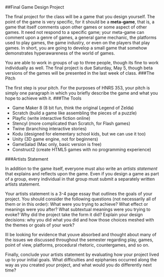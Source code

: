 ##Final Game Design ProjectThe final project for the class will be a game that you design yourself. The point of the game is very specific, for it should be a **meta-game**, that is, a game that itself comments upon other games or some aspect of other games. It need not respond to a specific game; your meta-game can comment upon a genre of games, a general game mechanic, the platforms used to play games, the game industry, or even on the players that play games. In short, you are going to develop a small game that somehow demonstrates hyperawareness of the world of games.You are able to work in groups of up to three people, though its fine to work individually as well. The final project is due Saturday, May 5, though beta versions of the games will be presented in the last week of class.###The PitchThe first step is your pitch. For the purposes of HNRS 353, your pitch is simply one paragraph in which you briefly describe the game and what you hope to achieve with it.###The Tools*    Game Maker 8 (8 bit fun, think the original Legend of Zelda)*   Scratch (build a game like assembling the pieces of a puzzle)*  Playfic (write interactive fiction online)*    Stencyl (more complicated than Scratch, for Flash games)*    Twine (branching interactive stories)*    Kodu (designed for elementary school kids, but we can use it too)*    Unity (3D game engine, not for beginners)*    GameSalad (Mac only, basic version is free)*    Construct2 (create HTML5 games with no programming experience)###Artists StatementIn addition to the game itself, everyone must also write an *artists statement* that explains and reflects upon the game. Even if you design a game as part of a group, every individual in that group must submit a separately written artists statement.Your artists statement is a 3-4 page essay that outlines the goals of your project. You should consider the following questions (not necessarily all of them or in this order): What were you trying to achieve? What effect or meanings were you after? What subtextual meanings were you trying to evoke? Why did the project take the form it did? Explain your design decisions: why you did what you did and how those choices meshed with the themes or goals of your work?Ill be looking for evidence that youve absorbed and thought about many of the issues we discussed throughout the semester regarding play, games, point of view, platforms, procedural rhetoric, countergames, and so on.Finally, conclude your artists statement by evaluating how your project lived up to your initial goals. What difficulties and epiphanies occurred along the way as you created your project, and what would you do differently next time?